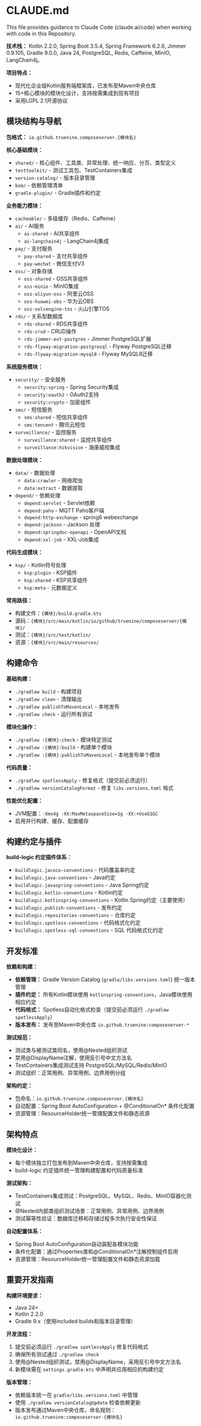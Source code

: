 # CLAUDE.md

This file provides guidance to Claude Code (claude.ai/code) when working with code in this Repository.

**技术栈：** Kotlin 2.2.0, Spring Boot 3.5.4, Spring Framework 6.2.6, Jimmer 0.9.105, Gradle 9.0.0, Java 24, PostgreSQL, Redis, Caffeine, MinIO, LangChain4j。

**项目特点：**

- 现代化企业级Kotlin服务端框架库，已发布至Maven中央仓库
- 15+核心模块的模块化设计，支持按需集成到现有项目
- 采用LGPL 2.1开源协议

## 模块结构与导航

**包格式：** `io.github.truenine.composeserver.{模块名}`

**核心基础模块：**

- `shared/` - 核心组件、工具类、异常处理、统一响应、分页、类型定义
- `testtoolkit/` - 测试工具包、TestContainers集成
- `version-catalog/` - 版本目录管理
- `bom/` - 依赖管理清单
- `gradle-plugin/` - Gradle插件和约定

**业务能力模块：**

- `cacheable/` - 多级缓存（Redis、Caffeine）
- `ai/` - AI服务
  - `ai-shared` - AI共享组件
  - `ai-langchain4j` - LangChain4j集成
- `pay/` - 支付服务
  - `pay-shared` - 支付共享组件
  - `pay-wechat` - 微信支付V3
- `oss/` - 对象存储
  - `oss-shared` - OSS共享组件
  - `oss-minio` - MinIO集成
  - `oss-aliyun-oss` - 阿里云OSS
  - `oss-huawei-obs` - 华为云OBS
  - `oss-volcengine-tos` - 火山引擎TOS
- `rds/` - 关系型数据库
  - `rds-shared` - RDS共享组件
  - `rds-crud` - CRUD操作
  - `rds-jimmer-ext-postgres` - Jimmer PostgreSQL扩展
  - `rds-flyway-migration-postgresql` - Flyway PostgreSQL迁移
  - `rds-flyway-migration-mysql8` - Flyway MySQL8迁移

**系统服务模块：**

- `security/` - 安全服务
  - `security:spring` - Spring Security集成
  - `security:oauth2` - OAuth2支持
  - `security:crypto` - 加密组件
- `sms/` - 短信服务
  - `sms:shared` - 短信共享组件
  - `sms:tencent` - 腾讯云短信
- `surveillance/` - 监控服务
  - `surveillance:shared` - 监控共享组件
  - `surveillance:hikvision` - 海康威视集成

**数据处理模块：**

- `data/` - 数据处理
  - `data:crawler` - 网络爬虫
  - `data:extract` - 数据提取
- `depend/` - 依赖处理
  - `depend:servlet` - Servlet依赖
  - `depend:paho` - MQTT Paho客户端
  - `depend:http-exchange` - spring6 webexchange
  - `depend:jackson` - Jackson 处理
  - `depend:springdoc-openapi` - OpenAPI文档
  - `depend:xxl-job` - XXL-Job集成

**代码生成模块：**

- `ksp/` - Kotlin符号处理
  - `ksp:plugin` - KSP插件
  - `ksp:shared` - KSP共享组件
  - `ksp:meta` - 元数据定义

**常用路径：**

- 构建文件：`{模块}/build.gradle.kts`
- 源码：`{模块}/src/main/kotlin/io/github/truenine/composeserver/{模块}/`
- 测试：`{模块}/src/test/kotlin/`
- 资源：`{模块}/src/main/resources/`

## 构建命令

**基础构建：**

- `./gradlew build` - 构建项目
- `./gradlew clean` - 清理输出
- `./gradlew publishToMavenLocal` - 本地发布
- `./gradlew check` - 运行所有测试

**模块化操作：**

- `./gradlew :{模块}:check` - 模块特定测试
- `./gradlew :{模块}:build` - 构建单个模块
- `./gradlew :{模块}:publishToMavenLocal` - 本地发布单个模块

**代码质量：**

- `./gradlew spotlessApply` - 修复格式（提交前必须运行）
- `./gradlew versionCatalogFormat` - 修复 `libs.versions.toml` 格式

**性能优化配置：**

- JVM配置：`-Xmx4g -XX:MaxMetaspaceSize=1g -XX:+UseG1GC`
- 启用并行构建、缓存、配置缓存

## 构建约定与插件

**build-logic 约定插件体系：**

- `buildlogic.jacoco-conventions` - 代码覆盖率约定
- `buildlogic.java-conventions` - Java约定
- `buildlogic.javaspring-conventions` - Java Spring约定
- `buildlogic.kotlin-conventions` - Kotlin约定
- `buildlogic.kotlinspring-conventions` - Kotlin Spring约定（主要使用）
- `buildlogic.publish-conventions` - 发布约定
- `buildlogic.repositories-conventions` - 仓库约定
- `buildlogic.spotless-conventions` - 代码格式化约定
- `buildlogic.spotless-sql-conventions` - SQL 代码格式化约定

## 开发标准

**依赖和构建：**

- **依赖管理：** Gradle Version Catalog (`gradle/libs.versions.toml`) 统一版本管理
- **插件约定：** 所有Kotlin模块使用 `kotlinspring-conventions`，Java模块使用相应约定
- **代码格式：** Spotless自动化格式检查（提交前必须运行 `./gradlew spotlessApply`）
- **版本发布：** 发布至Maven中央仓库 `io.github.truenine:composeserver-*`

**测试规范：**

- 测试类与被测试类同名，使用@Nested组织测试
- 禁用@DisplayName注解，使用反引号中文方法名
- TestContainers集成测试支持 PostgreSQL/MySQL/Redis/MinIO
- 测试组织：正常用例、异常用例、边界用例分组

**架构约定：**

- 包命名：`io.github.truenine.composeserver.{模块名}`
- 自动配置：Spring Boot AutoConfiguration + @ConditionalOn* 条件化配置
- 资源管理：ResourceHolder统一管理配置文件和静态资源

## 架构特点

**模块化设计：**

- 每个模块独立打包发布到Maven中央仓库，支持按需集成
- build-logic 约定插件统一管理构建配置和代码质量标准

**测试架构：**

- TestContainers集成测试：PostgreSQL、MySQL、Redis、MinIO容器化测试
- @Nested内部类组织测试场景：正常用例、异常用例、边界用例
- 测试幂等性验证：数据库迁移和存储过程多次执行安全性保证

**自动配置体系：**

- Spring Boot AutoConfiguration自动装配各模块功能
- 条件化配置：通过Properties类和@ConditionalOn*注解控制组件启用
- 资源管理：ResourceHolder统一管理配置文件和静态资源加载

## 重要开发指南

**构建环境要求：**

- Java 24+
- Kotlin 2.2.0
- Gradle 9.x（使用included builds和版本目录管理）

**开发流程：**

1. 提交前必须运行 `./gradlew spotlessApply` 修复代码格式
2. 确保所有测试通过 `./gradlew check`
3. 使用@Nested组织测试，禁用@DisplayName，采用反引号中文方法名
4. 新模块需在 `settings.gradle.kts` 中声明并应用相应的构建约定

**版本管理：**

- 依赖版本统一在 `gradle/libs.versions.toml` 中管理
- 使用 `./gradlew versionCatalogUpdate` 检查依赖更新
- 版本发布通过Maven中央仓库，命名规则：`io.github.truenine:composeserver-{模块名}`
